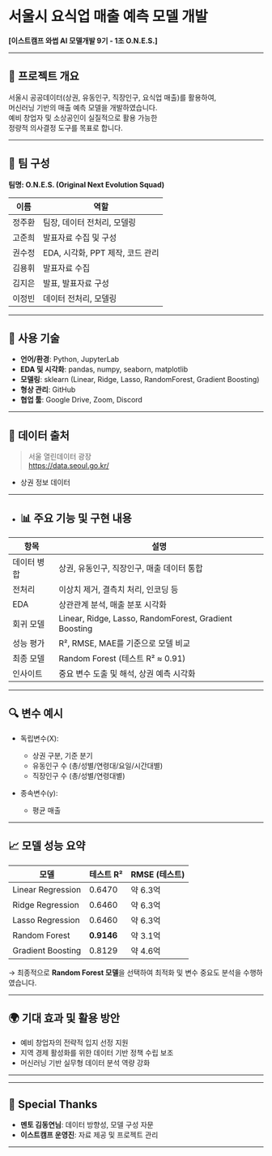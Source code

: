 # 서울시 요식업 매출 예측 모델 개발  
**[이스트캠프 와썹 AI 모델개발 9기 - 1조 O.N.E.S.]**

---

## 📌 프로젝트 개요
서울시 공공데이터(상권, 유동인구, 직장인구, 요식업 매출)를 활용하여,  
머신러닝 기반의 매출 예측 모델을 개발하였습니다.  
예비 창업자 및 소상공인이 실질적으로 활용 가능한  
정량적 의사결정 도구를 목표로 합니다.

---

## 👥 팀 구성  
**팀명: O.N.E.S. (Original Next Evolution Squad)**

| 이름 | 역할 |
|------|------|
| 정주환 | 팀장, 데이터 전처리, 모델링 |
| 고준희 | 발표자료 수집 및 구성 |
| 권수정 | EDA, 시각화, PPT 제작, 코드 관리 |
| 김용휘 | 발표자료 수집 |
| 김지은 | 발표, 발표자료 구성 |
| 이정빈 | 데이터 전처리, 모델링 |

---

## 🔧 사용 기술

- **언어/환경**: Python, JupyterLab  
- **EDA 및 시각화**: pandas, numpy, seaborn, matplotlib  
- **모델링**: sklearn (Linear, Ridge, Lasso, RandomForest, Gradient Boosting)  
- **형상 관리**: GitHub  
- **협업 툴**: Google Drive, Zoom, Discord  

---

## 🧪 데이터 출처

> 서울 열린데이터 광장  
> https://data.seoul.go.kr/

- 상권 정보 데이터

---

- ## 📊 주요 기능 및 구현 내용

| 항목 | 설명 |
|------|------|
| 데이터 병합 | 상권, 유동인구, 직장인구, 매출 데이터 통합 |
| 전처리 | 이상치 제거, 결측치 처리, 인코딩 등 |
| EDA | 상관관계 분석, 매출 분포 시각화 |
| 회귀 모델 | Linear, Ridge, Lasso, RandomForest, Gradient Boosting |
| 성능 평가 | R², RMSE, MAE를 기준으로 모델 비교 |
| 최종 모델 | Random Forest (테스트 R² ≈ 0.91) |
| 인사이트 | 중요 변수 도출 및 해석, 상권 예측 시각화 |

---

## 🔍 변수 예시

- 독립변수(X):  
  - 상권 구분, 기준 분기  
  - 유동인구 수 (총/성별/연령대/요일/시간대별)  
  - 직장인구 수 (총/성별/연령대별)  

- 종속변수(y):  
  - 평균 매출

---

## 📈 모델 성능 요약

| 모델 | 테스트 R² | RMSE (테스트) |
|------|-----------|----------------|
| Linear Regression | 0.6470 | 약 6.3억 |
| Ridge Regression | 0.6460 | 약 6.3억 |
| Lasso Regression | 0.6460 | 약 6.3억 |
| Random Forest | **0.9146** | 약 3.1억 |
| Gradient Boosting | 0.8129 | 약 4.6억 |

→ 최종적으로 **Random Forest 모델**을 선택하여 최적화 및 변수 중요도 분석을 수행하였습니다.

---

## 🌍 기대 효과 및 활용 방안

- 예비 창업자의 전략적 입지 선정 지원
- 지역 경제 활성화를 위한 데이터 기반 정책 수립 보조
- 머신러닝 기반 실무형 데이터 분석 역량 강화

---

---

## 🙌 Special Thanks

- **멘토 김동연님**: 데이터 방향성, 모델 구성 자문  
- **이스트캠프 운영진**: 자료 제공 및 프로젝트 관리  

---
